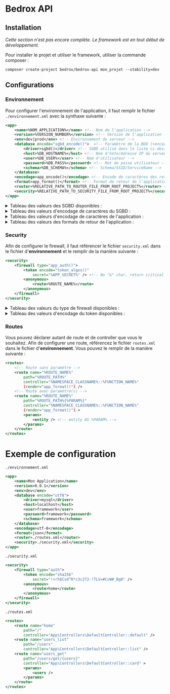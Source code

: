 # Bedrox API

## Installation

_Cette section n'est pas encore complète. Le framework est en tout début de développement._

Pour installer le projet et utiliser le framework, utiliser la commande composer :
```
composer create-project bedrox/bedrox-api mon_projet --stability=dev
```

## Configurations

### Environnement

Pour configurer l'environnement de l'application, il faut remplir le fichier `./environnement.xml` avec la synthaxe suivante :

```xml
<app>
    <name>%NOM_APPLICATION%</name> <!-- Nom de l'application -->
    <version>%VERSION_NUMBER%</version> <!-- Version de l'application -->
    <env>dev|prod</env> <!-- Environnement du serveur -->
    <database encode="sgbd_encode()">  <!-- Paramètre de la BDD (+encodage de caractères) -->
        <driver>sgbd()</driver> <!-- SGBD utilisé dans la liste ci-dessous -->
        <host>%DB_HOSTNAME%</host> <!-- Nom d'hôte/Adresse IP du serveur BDD -->
        <user>%DB_USER%</user> <!-- Nom d'utilisateur -->
        <password>%DB_PASS%</password> <!-- Mot de passe utilisateur -->
        <schema>%DB_SCHEMA%</schema> <!-- Schema/SSID/ServiceName -->
    </database>
    <encodage>app_encode()</encodage> <!-- Encode de caractères des retours de l'application -->
    <format>app_format()</format> <!-- Format de retour de l'application -->
    <router>%RELATIVE_PATH_TO_ROUTER_FILE_FROM_ROOT_PROJECT%</router> <!-- Chemin du fichier pour le Router -->
    <security>%RELATIVE_PATH_TO_SECURITY_FILE_FROM_ROOT_PROJECT%</security> <!-- Chemin du fichier pour la Sécurité -->
</app>
```

<details>
<summary>Tableau des valeurs des SGBD disponibles :</summary>

```php
sgbd() = array(
    [0] => 'mysql' // PDO MySQL
);
```

</details>

<details>
<summary>Tableau des valeurs d'encodage de caractères du SGBD :</summary>

```php
sgbd_encode() = array(
    [0] => 'utf8'
);
```

</details>

<details>
<summary>Tableau des valeurs d'encodage de caractères de l'application :</summary>

```php
app_encode() = array(
    [0] => 'utf-8'
);
```

</details>

<details>
<summary>Tableau des valeurs des formats de retour de l'application :</summary>

```php
app_format() = array(
    [0] => 'json'
    [1] => 'xml'
);
```

</details>

### Security

Afin de configurer le firewall, il faut référencer le fichier `security.xml` dans le fichier d'__environnement__ et le remplir de la manière suivante :

```xml
<security>
    <firewall type="app_auth()">
        <token encode="token_algos()"
            secret="%APP_SECRET%" /> <!-- No "&" char, return critical error -->
        <anonymous>
            <route>%ROUTE_NAME%</route>
        </anonymous>
    </firewall>
</security>
```

<details>
<summary>Tableau des valeurs du type de firewall disponibles :</summary>

```php
app_auth() = array(
    [0] => 'auth'
    [1] => 'no-auth'
);
```

</details>

<details>
<summary>Tableau des valeurs d'encodage du token disponibles :</summary>

```php
// Basé sur la fonction PHP hash_algos()
token_algos() = array(
    [0] => 'md2'
    [1] => 'md4'
    [2] => 'md5'
    [3] => 'sha1'
    [4] => 'sha224'
    [5] => 'sha256'
    [6] => 'sha384'
    [7] => 'sha512/224'
    [8] => 'sha512/256'
    [9] => 'sha512'
    [10] => 'sha3-224'
    [11] => 'sha3-256'
    [12] => 'sha3-384'
    [13] => 'sha3-512'
    [14] => 'ripemd128'
    [15] => 'ripemd160'
    [16] => 'ripemd256'
    [17] => 'ripemd320'
    [18] => 'whirlpool'
    [19] => 'tiger128,3'
    [20] => 'tiger160,3'
    [21] => 'tiger192,3'
    [22] => 'tiger128,4'
    [23] => 'tiger160,4'
    [24] => 'tiger192,4'
    [25] => 'snefru'
    [26] => 'snefru256'
    [27] => 'gost'
    [28] => 'gost-crypto'
    [29] => 'adler32'
    [30] => 'crc32'
    [31] => 'crc32b'
    [32] => 'fnv132'
    [33] => 'fnv1a32'
    [34] => 'fnv164'
    [35] => 'fnv1a64'
    [36] => 'joaat'
    [37] => 'haval128,3'
    [38] => 'haval160,3'
    [39] => 'haval192,3'
    [40] => 'haval224,3'
    [41] => 'haval256,3'
    [42] => 'haval128,4'
    [43] => 'haval160,4'
    [44] => 'haval192,4'
    [45] => 'haval224,4'
    [46] => 'haval256,4'
    [47] => 'haval128,5'
    [48] => 'haval160,5'
    [49] => 'haval192,5'
    [50] => 'haval224,5'
    [51] => 'haval256,5'
);
```

</details>

### Routes

Vous pouvez déclarer autant de route et de controller que vous le souhaitez. Afin de configurer une route, référencez le fichier `routes.xml` dans le fichier d'__environnement__. Vous pouvez le remplir de la manière suivante :

```xml
<routes>
    <!-- Route sans paramètre -->
    <route name="%ROUTE_NAME%"
        path="%ROUTE_PATH%"
        controller="%NAMESPACE_CLASSNAME%::%FUNCTION_NAME%"
        (render="app_format()") />
    <!-- Route avec paramètre(s) -->
    <route name="%ROUTE_NAME%"
        path="%ROUTE_PATH%{%PARAM%}"
        controller="%NAMESPACE_CLASSNAME%::%FUNCTION_NAME%"
        (render="app_format()") >
        <params>
            <entity /> <!-- entity AS %PARAM% -->
        </params>
    </route>
</routes>
```

# Exemple de configuration

`./environnement.xml`
```xml
<app>
    <name>Mon Application</name>
    <version>0.0.1</version>
    <env>dev</env>
    <database encode="utf8">
        <driver>mysql</driver>
        <host>localhost</host>
        <user>framework</user>
        <password>framework</password>
        <schema>framework</schema>
    </database>
    <encodage>utf-8</encodage>
    <format>json</format>
    <router>./routes.xml</router>
    <security>./security.xml</security>
</app>
```

`./security.xml`
```xml
<security>
    <firewall type="auth">
        <token encode="sha256"
            secret="!+rh$Cvd^R*c3c272-!TLV=#CcW#_Bg8" />
        <anonymous>
            <route>home</route>
        </anonymous>
    </firewall>
</security>
```

`./routes.xml`
```xml
<routes>
    <route name="home"
        path="/"
        controller="App\Controllers\DefaultController::default" />
    <route name="users_list"
        path="/users"
        controller="App\Controllers\DefaultController::list" />
    <route name="users_get"
        path="/users/get/{users}"
        controller="App\Controllers\DefaultController::card" >
        <params>
            <users />
        </params>
    </route>
</routes>
```

